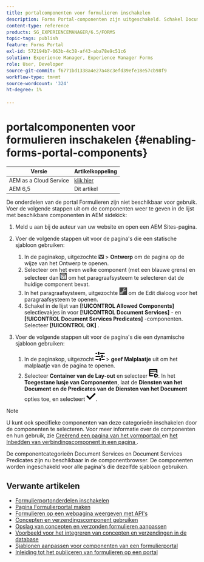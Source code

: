 ```yaml
---
title: portalcomponenten voor formulieren inschakelen
description: Forms Portal-componenten zijn uitgeschakeld. Schakel Document Services en Document Services Predicates-groepen in om Forms Portal-componenten in te schakelen.
content-type: reference
products: SG_EXPERIENCEMANAGER/6.5/FORMS
topic-tags: publish
feature: Forms Portal
exl-id: 572194b7-063b-4c38-af43-aba78e9c51c6
solution: Experience Manager, Experience Manager Forms
role: User, Developer
source-git-commit: f6771bd1338a4e27a48c3efd39efe18e57cb98f9
workflow-type: tm+mt
source-wordcount: '324'
ht-degree: 1%

---
```


# portalcomponenten voor formulieren inschakelen {#enabling-forms-portal-components}

| Versie | Artikelkoppeling |
| -------- | ---------------------------- |
| AEM as a Cloud Service | [ klik hier ](https://experienceleague.adobe.com/docs/experience-manager-cloud-service/content/forms/adaptive-forms-authoring/authoring-adaptive-forms-foundation-components/configure-forms-portal.html) |
| AEM 6,5 | Dit artikel |

De onderdelen van de portal Formulieren zijn niet beschikbaar voor gebruik. Voer de volgende stappen uit om de componenten weer te geven in de lijst met beschikbare componenten in AEM sidekick:

1. Meld u aan bij de auteur van uw website en open een AEM Sites-pagina.

1. Voer de volgende stappen uit voor de pagina&#39;s die een statische sjabloon gebruiken:

   1. In de paginakop, uitgezochte ![ canvas-drop-down ](assets/canvas-drop-down.png) > **Ontwerp** om de pagina op de wijze van het Ontwerp te openen.
   1. Selecteer om het even welke component (met een blauwe grens) en selecteer dan ![ gebied-niveau ](assets/field-level.png) om het paragraafsysteem te selecteren dat de huidige component bevat.
   1. In het paragraafsysteem, uitgezochte ![ settings_icon ](assets/settings_icon.png) om de Edit dialoog voor het paragraafsysteem te openen.
   1. Schakel in de lijst van **[!UICONTROL Allowed Components]** selectievakjes in voor **[!UICONTROL Document Services]** - en **[!UICONTROL Document Services Predicates]** -componenten. Selecteer **[!UICONTROL OK]** .

1. Voer de volgende stappen uit voor de pagina&#39;s die een dynamische sjabloon gebruiken:

   1. In de paginakop, uitgezocht ![ eigenschappen ](assets/properties.png) > **geef Malplaatje** uit om het malplaatje van de pagina te openen.
   1. Selecteer **Container van de Lay-out** en selecteer ![ FeedManagement ](/help/forms/using/assets/feedmanagement.png). In het **Toegestane lusje van Componenten**, laat de **Diensten van het Document en de Predicates van de Diensten van het Document** opties toe, en selecteert ![ aem_6_3_forms_save ](assets/aem_6_3_forms_save.png).

>[!NOTE]
>
>U kunt ook specifieke componenten van deze categorieën inschakelen door de componenten te selecteren. Voor meer informatie over de componenten en hun gebruik, zie [ Creërend een pagina van het vormportaal ](/help/forms/using/creating-form-portal-page.md) en [ het Inbedden van verbindingscomponent in een pagina ](/help/forms/using/embedding-link-component-page.md).

De componentcategorieën Document Services en Document Services Predicates zijn nu beschikbaar in de componentbrowser. De componenten worden ingeschakeld voor alle pagina&#39;s die dezelfde sjabloon gebruiken.

## Verwante artikelen

* [Formulierportonderdelen inschakelen](/help/forms/using/enabling-forms-portal-components.md)
* [Pagina Formulierportal maken](/help/forms/using/creating-form-portal-page.md)
* [Formulieren op een webpagina weergeven met API&#39;s](/help/forms/using/listing-forms-webpage-using-apis.md)
* [Concepten en verzendingscomponent gebruiken](/help/forms/using/draft-submission-component.md)
* [Opslag van concepten en verzonden formulieren aanpassen](/help/forms/using/draft-submission-component.md)
* [Voorbeeld voor het integreren van concepten en verzendingen in de database](/help/forms/using/integrate-draft-submission-database.md)
* [Sjablonen aanpassen voor componenten van een formulierportal](/help/forms/using/customizing-templates-forms-portal-components.md)
* [Inleiding tot het publiceren van formulieren op een portal](/help/forms/using/introduction-publishing-forms.md)
